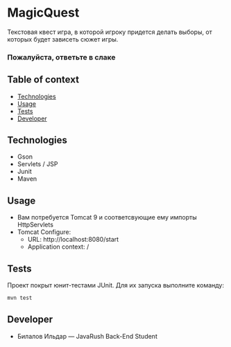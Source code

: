 # MagicQuest
Текстовая квест игра, в которой игроку придется делать выборы, от которых будет зависеть сюжет игры.

### Пожалуйста, ответьте в слаке

## Table of context
- [Technologies](#technologies)
- [Usage](#usage)
- [Tests](#tests)
- [Developer](#developer)

## Technologies

- Gson
- Servlets / JSP
- Junit
- Maven

## Usage

- Вам потребуется Tomcat 9 и соответсвующие ему импорты HttpServlets
- Tomcat Configure: 
  - URL: http://localhost:8080/start
  - Application context: /

## Tests

Проект покрыт юнит-тестами JUnit. Для их запуска выполните команду:
```sh
mvn test
```

## Developer

- Билалов Ильдар — JavaRush Back-End Student

 